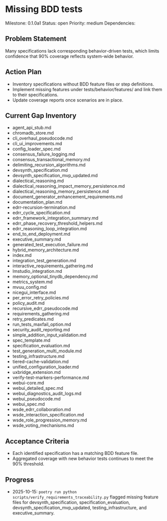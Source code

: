 # Missing BDD tests
Milestone: 0.1.0a1
Status: open
Priority: medium
Dependencies:

## Problem Statement
Many specifications lack corresponding behavior-driven tests, which limits confidence that 90% coverage reflects system-wide behavior.

## Action Plan
- Inventory specifications without BDD feature files or step definitions.
- Implement missing features under tests/behavior/features/ and link them to their specifications.
- Update coverage reports once scenarios are in place.

## Current Gap Inventory
- agent_api_stub.md
- chromadb_store.md
- cli_overhaul_pseudocode.md
- cli_ui_improvements.md
- config_loader_spec.md
- consensus_failure_logging.md
- consensus_transactional_memory.md
- delimiting_recursion_algorithms.md
- devsynth_specification.md
- devsynth_specification_mvp_updated.md
- dialectical_reasoning.md
- dialectical_reasoning_impact_memory_persistence.md
- dialectical_reasoning_memory_persistence.md
- document_generator_enhancement_requirements.md
- documentation_plan.md
- edrr-recursion-termination.md
- edrr_cycle_specification.md
- edrr_framework_integration_summary.md
- edrr_phase_recovery_threshold_helpers.md
- edrr_reasoning_loop_integration.md
- end_to_end_deployment.md
- executive_summary.md
- generated_test_execution_failure.md
- hybrid_memory_architecture.md
- index.md
- integration_test_generation.md
- interactive_requirements_gathering.md
- lmstudio_integration.md
- memory_optional_tinydb_dependency.md
- metrics_system.md
- mvuu_config.md
- nicegui_interface.md
- per_error_retry_policies.md
- policy_audit.md
- recursive_edrr_pseudocode.md
- requirements_gathering.md
- retry_predicates.md
- run_tests_maxfail_option.md
- security_audit_reporting.md
- simple_addition_input_validation.md
- spec_template.md
- specification_evaluation.md
- test_generation_multi_module.md
- testing_infrastructure.md
- tiered-cache-validation.md
- unified_configuration_loader.md
- uxbridge_extension.md
- verify-test-markers-performance.md
- webui-core.md
- webui_detailed_spec.md
- webui_diagnostics_audit_logs.md
- webui_pseudocode.md
- webui_spec.md
- wsde_edrr_collaboration.md
- wsde_interaction_specification.md
- wsde_role_progression_memory.md
- wsde_voting_mechanisms.md

## Acceptance Criteria
- Each identified specification has a matching BDD feature file.
- Aggregated coverage with new behavior tests continues to meet the 90% threshold.

## Progress
- 2025-10-15: `poetry run python scripts/verify_requirements_traceability.py` flagged missing feature files for devsynth_specification, specification_evaluation, devsynth_specification_mvp_updated, testing_infrastructure, and executive_summary.

